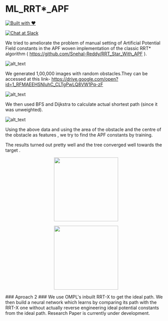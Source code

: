 # ML_RRT*_APF

[![Built with ❤](https://forthebadge.com/images/badges/built-with-love.svg)](https://forthebadge.com/#)

[![Chat at Slack](https://img.shields.io/badge/chat-on%20slack-black.svg?style=for-the-badge)](https://join.slack.com/t/pathplanningl-dyr9182/shared_invite/enQtNTEwMjk3MzgzNjIwLWRlNjA4Nzk4MDk4MzcxNjNmYmRkODlmM2Y0MDc1ODEyZDM1MDA5Y2IyODM1ZjgzNDBmMDU5YmJiN2UwMjg4NjQ)

We tried to ameliorate the problem of manual setting of Artificial Potential Field constants in the APF woven implementation of the classic RRT* algorithm ( https://github.com/Snehal-Reddy/RRT_Star_With_APF ).

![alt_text](https://github.com/Snehal-Reddy/ML_RRT-_APF/blob/master/images/maxresdefault.jpg)  

We generated 1,00,000 images with random obstacles.They can be accessed at this link-
https://drive.google.com/open?id=1_RFMAEEHSNluhC_CLTgPwLQ8VW1Pq-zF


![alt_text](https://github.com/Snehal-Reddy/ML_RRT-_APF/blob/master/images/img0.jpg)  

We then used BFS and Dijkstra to calculate actual shortest path (since it was unweighted).


![alt_text](https://github.com/Snehal-Reddy/ML_RRT-_APF/blob/master/images/chaljabhai_screenshot_10.12.2018.png) 

Using the above data and using the area of the obstacle and the centre of the obstacle as features , we try to find the APF constants by training.

The results turned out pretty well and the tree converged well towards the target . 

<p align="center">
  <img src="https://github.com/Snehal-Reddy/ML_RRT-_APF/blob/master/images/Tree_with_ML.png" width = "200" height = "200">
</p>


<p align="center">
  <img src="https://github.com/Snehal-Reddy/ML_RRT-_APF/blob/master/images/Tree_with_ML1.png" width = "200" height = "200">
</p>
### Aproach 2 ###
We use OMPL's inbuilt RRT-X to get the ideal path. 
We then build a neural network which learns by comparing its path with the RRT-X one without actually reverse engineering ideal potential constants from the ideal path.
Research Paper is currently under development.





